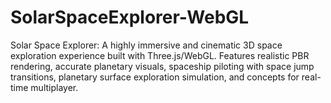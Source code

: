 # SolarSpaceExplorer-WebGL
 Solar Space Explorer: A highly immersive and cinematic 3D space exploration experience built with Three.js/WebGL. Features realistic PBR rendering, accurate planetary visuals, spaceship piloting with space jump transitions, planetary surface exploration simulation, and concepts for real-time multiplayer.
